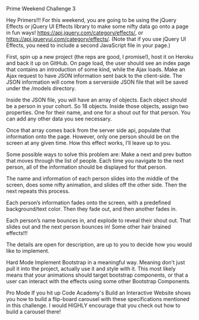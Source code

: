 Prime Weekend Challenge 3

Hey Primers!!!
For this weekend, you are going to be using the jQuery Effects or jQuery UI Effects library to make some nifty data go onto a page in fun ways! https://api.jquery.com/category/effects/, or https://api.jqueryui.com/category/effects/. (Note that if you use jQuery UI Effects, you need to include a second JavaScript file in your page.)

First, spin up a new project (the reps are good, I promise!), host it on Heroku and back it up on GitHub. On page load, the user should see an index page that contains an introduction of some kind, while the Ajax loads. Make an Ajax request to have JSON information sent back to the client-side. The JSON information will come from a serverside JSON file that will be saved under the /models directory.

Inside the JSON file, you will have an array of objects. Each object should be a person in your cohort. So 18 objects. Inside those objects, assign two properties. One for their name, and one for a shout out for that person. You can add any other data you see necessary.

Once that array comes back from the server side api, populate that information onto the page. However, only one person should be on the screen at any given time. How this effect works, I’ll leave up to you.

Some possible ways to solve this problem are:
Make a next and prev button that moves through the list of people. Each time you navigate to the next person, all of the information should be displayed for that person.

The name and information of each person slides into the middle of the screen, does some nifty animation, and slides off the other side. Then the next repeats this process.

Each person’s information fades onto the screen, with a predefined background/text color. Then they fade out, and then another fades in.

Each person’s name bounces in, and explode to reveal their shout out. That slides out and the next person bounces in!
Some other hair brained effects!!!

The details are open for description, are up to you to decide how you would like to implement.

Hard Mode
Implement Bootstrap in a meaningful way. Meaning don't just pull it into the project, actually use it and style with it. This most likely means that your animations should target bootstrap components, or that a user can interact with the effects using some other Bootstrap Components.

Pro Mode
If you hit up Code Academy's Build an Interactive Website shows you how to build a flip-board carousel with these specifications mentioned in this challenge. I would HIGHLY encourage that you check out how to build a carousel there!

